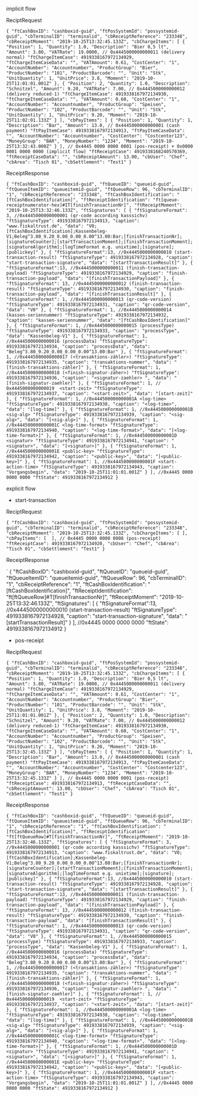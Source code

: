

implicit flow

ReciptRequest

`
{
  "ftCashBoxID": "cashboxid-guid",
  "ftPosSystemId": "possystemid-guid",
  "cbTerminalID": "terminalid",
  "cbReceiptReference": "233348",
  "cbReceiptMoment": "2019-10-25T13:32:45.133Z",
  "cbChargeItems": [
    {
      "Position": 1,
      "Quantity": 1.0,
      "Description": "Bier 0,5 lt",
      "Amount": 3.80,
      "VATRate": 19.0000,
      // 0x4445000000000011 (delivery normal)
      "ftChargeItemCase": 4919338167972134929,
      "ftChargeItemCaseData": "",
      "VATAmount": 0.61,
      "CostCenter": "1",
      "AccountNumber": "Accountnumber",
      "ProductGroup": "Bier",
      "ProductNumber": "101",
      "ProductBarcode": "",
      "Unit": "Stk",
      "UnitQuantity": 1,
      "UnitPrice": 3.8,
      "Moment": "2019-10-25T11:01:01.001Z"
    },
    {
      "Position": 2,
      "Quantity": 1.0,
      "Description": "Schnitzel",
      "Amount": 9.20,
      "VATRate": 7.00,
      // 0x4445000000000012 (delivery reduced-1)
      "ftChargeItemCase": 4919338167972134930,
      "ftChargeItemCaseData": "",
      "VATAmount": 0.60,
      "CostCenter": "1",
      "AccountNumber": "Accountnumber",
      "ProductGroup": "Speisen",
      "ProductNumber": "102",
      "ProductBarcode": "",
      "Unit": "Stk",
      "UnitQuantity": 1,
      "UnitPrice": 9.20,
      "Moment": "2019-10-25T11:02:01.133Z"
    }
  ],
  "cbPayItems": [
    {
      "Position": 1,
      "Quantity": 1,
      "Description": "Bar",
      "Amount": 13.0,
      // 0x4445000000000001 (cash payment)
      "ftPayItemCase": 4919338167972134913,
      "ftPayItemCaseData": "",
      "AccountNumber": "Accountnumber",
      "CostCenter": "Costcenter123",
      "MoneyGroup": "BAR",
      "MoneyNumber": "1234",
      "Moment": "2019-10-25T13:32:43.000Z"
    }
  ],
  // 0x4445 0000 0000 0001 (pos-receipt) + 0x0000 0001 0000 0000 (implicit flow)
  "ftReceiptCase": 4919338168240570369,
  "ftReceiptCaseData": "",
  "cbReceiptAmount": 13.00,
  "cbUser": "Chef",
  "cbArea": "Tisch 01",
  "cbSettlement": "Test1"
}
`


ReceiptResponse

`
{
    "ftCashBoxID": "cashboxid-guid",
    "ftQueueID": "queueid-guid",
    "ftQueueItemID": "queueitemid-guid",
    "ftQueueRow": 96,
    "cbTerminalID": "1",
    "cbReceiptReference": "233348",
    "ftCashBoxIdentification": "[ftCashBoxIdentification]",
    "ftReceiptIdentification": "ft[queue-receiptnumerator-hex]#IT[finishTransactionNr]",
    "ftReceiptMoment": "2019-10-25T13:32:46.133Z",
    "ftSignatures": [
        {
            "ftSignatureFormat": 3,
            //0x4445000000000001 (qr-code according kasssichv)
            "ftSignatureType": 4919338167972134913,
            "caption": "www.fiskaltrust.de",
            "data": "V0;[ftCashBoxIdentification];Kassenbeleg-V1;Beleg^3.80_9.20_0.00_0.00_0.00^13.00:Bar;[finishTransactionNr];[signatureCounter];[startTransactionMoment];[finishTransactionMoment];[signatureAlgorithm];[logTimeFormat e.g. unixtime];[signature];[publickey]"
        },
        {
            "ftSignatureFormat":13,
            //0x4445000000000010 (start-transaction-result)
            "ftSignatureType": 4919338167972134928,
            "caption": "start-transaction-signature",
            "data": "[startTransactionResult]"
        },
        {
            "ftSignatureFormat":13,
            //0x4445000000000011 (finish-transaction-payload)
            "ftSignatureType": 4919338167972134929,
            "caption": "finish-transaction-payload",
            "data": "[finishTransactionPayload]"
        },
        {
            "ftSignatureFormat": 13,
            //0x4445000000000012 (finish-transaction-result)
            "ftSignatureType": 4919338167972134930,
            "caption": "finish-transaction-payload",
            "data": "[finishTransactionResult]"
        },
        {
            "ftSignatureFormat": 1,
            //0x4445000000000013 (qr-code-version)
            "ftSignatureType": 4919338167972134931,
            "caption": "qr-code-version",
            "data": "V0"
        },
        {
            "ftSignatureFormat": 1,
            //0x4445000000000014 (kassen-seriennummer)
            "ftSignatureType": 4919338167972134932,
            "caption": "kassen-seriennummer",
            "data": "[ftCashBoxIdentification]"
        },
        {
            "ftSignatureFormat": 1,
            //0x4445000000000015 (processType)
            "ftSignatureType": 4919338167972134933,
            "caption": "processType",
            "data": "Kassenbeleg-V1"
        },
        {
            "ftSignatureFormat": 1,
            //0x4445000000000016 (processData)
            "ftSignatureType": 4919338167972134934,
            "caption": "processData",
            "data": "Beleg^3.80_9.20_0.00_0.00_0.00^13.00:Bar"
        },
        {
            "ftSignatureFormat": 1,
            //0x4445000000000017 (<transaktions-zähler>)
            "ftSignatureType": 4919338167972134935,
            "caption": "transaktions-nummer",
            "data": "[finish-transaktions-zähler]"
        },
        {
            "ftSignatureFormat": 1,
            //0x4445000000000018 (<finish-signatur-zäher>)
            "ftSignatureType": 4919338167972134936,
            "caption": "<signatur-zaehler> ",
            "data": "[finish-signatur-zaehler]"
        },
        {
            "ftSignatureFormat": 1,
            // 0x4445000000000019  <start-zeit>
            "ftSignatureType": 4919338167972134937,
            "caption": "<start-zeit>",
            "data": "[start-zeit]"
        },
        {
            "ftSignatureFormat": 1,
            //0x444500000000001A <log-time>
            "ftSignatureType": 4919338167972134938,
            "caption": "<log-time>",
            "data": "[log-time]"
        },
        {
            "ftSignatureFormat": 1,
            //0x444500000000001B <sig-alg>
            "ftSignatureType": 4919338167972134939,
            "caption": "<sig-alg>",
            "data": "[<sig-alg>]"
        },
        {
            "ftSignatureFormat": 1,
            //0x444500000000001C <log-time-format>
            "ftSignatureType": 4919338167972134940,
            "caption": "<log-time-format>",
            "data": "[<log-time-format>]"
        },
        {
            "ftSignatureFormat": 1,
            //0x444500000000001D <signatur>
            "ftSignatureType": 4919338167972134941,
            "caption": "<signatur>",
            "data": "[<signatur>]"
        },
        {
            "ftSignatureFormat": 1,
            //0x444500000000001E <public-key>
            "ftSignatureType": 4919338167972134942,
            "caption": "<public-key>",
            "data": "[<public-key>]"
        },
        {
            "ftSignatureFormat": 1,
            //0x444500000000001F <start-action-time>
            "ftSignatureType": 4919338167972134943,
            "caption": "Vorgangsbegin",
            "data": "2019-10-25T11:01:01.001Z"
        }
    ],
    //0x4445 0000 0000 0000
    "ftState": 4919338167972134912
}
`








explicit flow

- start-transaction

ReciptRequest

`
{
  "ftCashBoxID": "cashboxid-guid",
  "ftPosSystemId": "possystemid-guid",
  "cbTerminalID": "terminalid",
  "cbReceiptReference": "233348",
  "cbReceiptMoment": "2019-10-25T13:32:45.133Z",
  "cbChargeItems": [ ],
  "cbPayItems": [  ],
  // 0x4445 0000 0000 0008 (pos-receipt) 
  "ftReceiptCase": 4919338167972134920,
  "cbUser": "Chef",
  "cbArea": "Tisch 01",
  "cbSettlement": "Test1"
}
`


ReceiptResponse

`
{
    "ftCashBoxID": "cashboxid-guid",
    "ftQueueID": "queueid-guid",
    "ftQueueItemID": "queueitemid-guid",
    "ftQueueRow": 96,
    "cbTerminalID": "1",
    "cbReceiptReference": "1",
    "ftCashBoxIdentification": "[ftCashBoxIdentification]",
    "ftReceiptIdentification": "ft[ftQueueRow]#T[finishTransactionNr]",
    "ftReceiptMoment": "2019-10-25T13:32:46.133Z",
    "ftSignatures": [
        {
            "ftSignatureFormat":13,
            //0x4445000000000010 (start-transaction-result)
            "ftSignatureType": 4919338167972134928,
            "caption": "start-transaction-signature",
            "data": "[startTransactionResult]"
        }
    ],
    //0x4445 0000 0000 0000
    "ftState": 4919338167972134912
}



- pos-receipt

ReciptRequest

`
{
  "ftCashBoxID": "cashboxid-guid",
  "ftPosSystemId": "possystemid-guid",
  "cbTerminalID": "terminalid",
  "cbReceiptReference": "233348",
  "cbReceiptMoment": "2019-10-25T13:32:45.133Z",
  "cbChargeItems": [
    {
      "Position": 1,
      "Quantity": 1.0,
      "Description": "Bier 0,5 lt",
      "Amount": 3.80,
      "VATRate": 19.0000,
      // 0x4445000000000011 (delivery normal)
      "ftChargeItemCase": 4919338167972134929,
      "ftChargeItemCaseData": "",
      "VATAmount": 0.61,
      "CostCenter": "1",
      "AccountNumber": "Accountnumber",
      "ProductGroup": "Bier",
      "ProductNumber": "101",
      "ProductBarcode": "",
      "Unit": "Stk",
      "UnitQuantity": 1,
      "UnitPrice": 3.8,
      "Moment": "2019-10-25T11:01:01.001Z"
    },
    {
      "Position": 2,
      "Quantity": 1.0,
      "Description": "Schnitzel",
      "Amount": 9.20,
      "VATRate": 7.00,
      // 0x4445000000000012 (delivery reduced-1)
      "ftChargeItemCase": 4919338167972134930,
      "ftChargeItemCaseData": "",
      "VATAmount": 0.60,
      "CostCenter": "1",
      "AccountNumber": "Accountnumber",
      "ProductGroup": "Speisen",
      "ProductNumber": "102",
      "ProductBarcode": "",
      "Unit": "Stk",
      "UnitQuantity": 1,
      "UnitPrice": 9.20,
      "Moment": "2019-10-25T13:32:45.133Z"
    }
  ],
  "cbPayItems": [
    {
      "Position": 1,
      "Quantity": 1,
      "Description": "Bar",
      "Amount": 13.0,
      // 0x4445000000000001 (cash payment)
      "ftPayItemCase": 4919338167972134913,
      "ftPayItemCaseData": "",
      "AccountNumber": "Accountnumber",
      "CostCenter": "Costcenter123",
      "MoneyGroup": "BAR",
      "MoneyNumber": "1234",
      "Moment": "2019-10-25T13:32:45.133Z"
    }
  ],
  // 0x4445 0000 0000 0001 (pos-receipt) 
  "ftReceiptCase": 4919338167972134913,
  "ftReceiptCaseData": "",
  "cbReceiptAmount": 13.00,
  "cbUser": "Chef",
  "cbArea": "Tisch 01",
  "cbSettlement": "Test1"
}
`


ReceiptResponse

`
{
    "ftCashBoxID": "cashboxid-guid",
    "ftQueueID": "queueid-guid",
    "ftQueueItemID": "queueitemid-guid",
    "ftQueueRow": 96,
    "cbTerminalID": "1",
    "cbReceiptReference": "1",
    "ftCashBoxIdentification": "[ftCashBoxIdentification]",
    "ftReceiptIdentification": "ft[ftQueueRow]#T[finishTransactionNr]",
    "ftReceiptMoment": "2019-10-25T13:32:46.133Z",
    "ftSignatures": [
        {
            "ftSignatureFormat": 3,
            //0x4445000000000001 (qr-code according kasssichv)
            "ftSignatureType": 4919338167972134913,
            "caption": "www.fiskaltrust.de",
            "data": "V0;[ftCashBoxIdentification];Kassenbeleg-V1;Beleg^3.80_9.20_0.00_0.00_0.00^13.00:Bar;[finishTransactionNr];[signatureCounter];[startTransactionMoment];[finishTransactionMoment];[signatureAlgorithm];[logTimeFormat e.g. unixtime];[signature];[publickey]"
        },
        {
            "ftSignatureFormat":13,
            //0x4445000000000010 (start-transaction-result)
            "ftSignatureType": 4919338167972134928,
            "caption": "start-transaction-signature",
            "data": "[startTransactionResult]"
        },
        {
            "ftSignatureFormat":13,
            //0x4445000000000011 (finish-transaction-payload)
            "ftSignatureType": 4919338167972134929,
            "caption": "finish-transaction-payload",
            "data": "[finishTransactionPayload]"
        },
        {
            "ftSignatureFormat": 13,
            //0x4445000000000012 (finish-transaction-result)
            "ftSignatureType": 4919338167972134930,
            "caption": "finish-transaction-payload",
            "data": "[finishTransactionResult]"
        },
        {
            "ftSignatureFormat": 1,
            //0x4445000000000013 (qr-code-version)
            "ftSignatureType": 4919338167972134931,
            "caption": "qr-code-version",
            "data": "V0"
        },
        {
            "ftSignatureFormat": 1,
            //0x4445000000000015 (processType)
            "ftSignatureType": 4919338167972134933,
            "caption": "processType",
            "data": "Kassenbeleg-V1"
        },
        {
            "ftSignatureFormat": 1,
            //0x4445000000000016 (processData)
            "ftSignatureType": 4919338167972134934,
            "caption": "processData",
            "data": "Beleg^3.80_9.20_0.00_0.00_0.00^13.00:Bar"
        },
        {
            "ftSignatureFormat": 1,
            //0x4445000000000017 (<transaktions-zähler>)
            "ftSignatureType": 4919338167972134935,
            "caption": "transaktions-nummer",
            "data": "[finish-transaktions-zähler]"
        },
        {
            "ftSignatureFormat": 1,
            //0x4445000000000018 (<finish-signatur-zäher>)
            "ftSignatureType": 4919338167972134936,
            "caption": "<signatur-zaehler> ",
            "data": "[finish-signatur-zaehler]"
        },
        {
            "ftSignatureFormat": 1,
            // 0x4445000000000019  <start-zeit>
            "ftSignatureType": 4919338167972134937,
            "caption": "<start-zeit>",
            "data": "[start-zeit]"
        },
        {
            "ftSignatureFormat": 1,
            //0x444500000000001A <log-time>
            "ftSignatureType": 4919338167972134938,
            "caption": "<log-time>",
            "data": "[log-time]"
        },
        {
            "ftSignatureFormat": 1,
            //0x444500000000001B <sig-alg>
            "ftSignatureType": 4919338167972134939,
            "caption": "<sig-alg>",
            "data": "[<sig-alg>]"
        },
        {
            "ftSignatureFormat": 1,
            //0x444500000000001C <log-time-format>
            "ftSignatureType": 4919338167972134940,
            "caption": "<log-time-format>",
            "data": "[<log-time-format>]"
        },
        {
            "ftSignatureFormat": 1,
            //0x444500000000001D <signatur>
            "ftSignatureType": 4919338167972134941,
            "caption": "<signatur>",
            "data": "[<signatur>]"
        },
        {
            "ftSignatureFormat": 1,
            //0x444500000000001E <public-key>
            "ftSignatureType": 4919338167972134942,
            "caption": "<public-key>",
            "data": "[<public-key>]"
        },
        {
            "ftSignatureFormat": 1,
            //0x444500000000001F <start-action-time>
            "ftSignatureType": 4919338167972134943,
            "caption": "Vorgangsbegin",
            "data": "2019-10-25T11:01:01.001Z"
        }
    ],
    //0x4445 0000 0000 0000
    "ftState": 4919338167972134912
}
`

